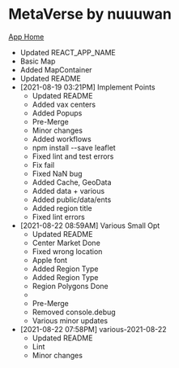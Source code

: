 # MetaVerse by nuuuwan

[App Home](https://nuuuwan.github.io/metaverse)
  * Updated REACT_APP_NAME
  * Basic Map
  * Added MapContainer
  * Updated README
* [2021-08-19 03:21PM] Implement Points
  * Updated README
  * Added vax centers
  * Added Popups
  * Pre-Merge
  * Minor changes
  * Added workflows
  * npm install --save leaflet
  * Fixed lint and test errors
  * Fix fail
  * Fixed NaN bug
  * Added Cache, GeoData
  * Added data + various
  * Added public/data/ents
  * Added region title
  * Fixed lint errors
* [2021-08-22 08:59AM] Various Small Opt
  * Updated README
  * Center Market Done
  * Fixed wrong location
  * Apple font
  * Added Region Type
  * Added Region Type
  * Region Polygons Done
  * 
  * Pre-Merge
  * Removed console.debug
  * Various minor updates
* [2021-08-22 07:58PM] various-2021-08-22
  * Updated README
  * Lint
  * Minor changes
